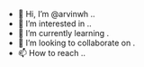 - 👋 Hi, I’m @arvinwh ..
- 👀 I’m interested in ..
- 🌱 I’m currently learning .
- 💞️ I’m looking to collaborate on .
- 📫 How to reach ..

<!---
arvinwh/arvinwh is a ✨ special ✨ repository because its `README.md` (this file) appears on your GitHub profile.
You can click the Preview link to take a look at your changes.
--->
